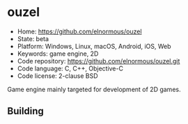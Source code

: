 # ouzel

- Home: https://github.com/elnormous/ouzel
- State: beta
- Platform: Windows, Linux, macOS, Android, iOS, Web
- Keywords: game engine, 2D
- Code repository: https://github.com/elnormous/ouzel.git
- Code language: C, C++, Objective-C
- Code license: 2-clause BSD

Game engine mainly targeted for development of 2D games.

## Building
